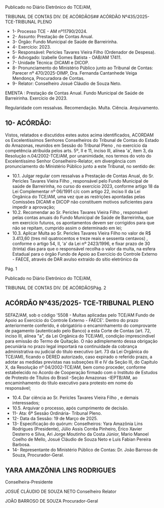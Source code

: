 Publicado  no  Diário  Eletrônico do TCE/AM,

TRIBUNAL DE CONTAS DIV. DE ACÓRDÃOS## ACÓRDÃO Nº435/2025- TCE-TRIBUNAL PLENO

- 1- Processo TCE - AM nº11790/2024.
- 2- Assunto: Prestação de Contas Anual.
- 3- Órgão: Fundo Municipal de Saúde de Barreirinha.
- 4- Exercício: 2023.
- 5- Responsável: Pericles Tavares Vieira Filho (Ordenador de Despesa).
- 6- Advogado: Izabelle Gomes Batista - OAB/AM 17411.
- 7- Unidade Técnica: DICAMI e DICOP.
- 8- Pronunciamento  do  Ministério  Público  junto  ao  Tribunal  de  Contas: Parecer  nº 470/2025-DIMP, Dra. Fernanda Cantanhede Veiga Mendonça, Procuradora de Contas.
- 9- Relator: Conselheiro Josué Cláudio de Souza Neto.

EMENTA : Prestação de Contas Anual. Fundo Municipal  de  Saúde  de  Barreirinha.  Exercício  de 2023.

Regularidade com ressalvas. Recomendação. Multa. Ciência. Arquivamento.

## 10-  ACÓRDÃO:

Vistos, relatados e discutidos estes autos acima identificados, ACORDAM os Excelentíssimos Senhores Conselheiros do Tribunal de Contas do Estado do Amazonas, reunidos em Sessão do Tribunal Pleno , no exercício da competência atribuída pelos arts. 5º, II e 11, inciso III, alínea 'a', item 3, da  Resolução  n.04/2002-TCE/AM, por unanimidade, nos  termos  do  voto  do  Excelentíssimo  Senhor  Conselheiro-Relator, em divergência com pronunciamento do Ministério Público junto a este Tribunal, no sentido de:

- 10.1. Julgar regular  com  ressalvas a  Prestação  de  Contas  Anual,  do  Sr. Pericles Tavares Vieira Filho ,  responsável  pelo  Fundo  Municipal  de saúde de Barreirinha, no curso do exercício 2023, conforme artigo 18 da  Lei  Complementar  nº  06/1991  c/c  com  artigo  22,  inciso  II  da  Lei Orgânica  do  TCE/AM,  uma  vez  que  as  restrições  apontadas  pelas Comissões DICAMI e DICOP não constituem motivos suficientes para impedir a aprovação;
- 10.2. Recomendar ao Sr. Pericles Tavares Vieira Filho , responsável pelas contas  anuais  do  Fundo  Municipal  de  Saúde  de  Barreirinha,  que  em exercício futuros, os apontamentos devem ser corrigidos para que não se repitam, cumprido assim o determinado em lei;
- 10.3. Aplicar  Multa ao  Sr. Pericles  Tavares  Vieira  Filho no  valor  de R$ 3.413,60 (tres mil quatrocentos e treze reais e sessenta centavos) , conforme o artigo 54, II, 'a' da Lei nº 2423/1996, e fixar prazo de 30 (trinta) dias para que o responsável recolha o valor da multa, na esfera Estadual  para  o  órgão  Fundo  de  Apoio  ao  Exercício  do  Controle Externo - FAECE, através de DAR avulso extraído do sítio eletrônico da

Pág. 1

Publicado  no  Diário  Eletrônico do TCE/AM,

TRIBUNAL DE CONTAS DIV. DE ACÓRDÃOSPág. 2

## ACÓRDÃO Nº435/2025- TCE-TRIBUNAL PLENO

SEFAZ/AM,  sob  o  código  '5508  -  Multas  aplicadas  pelo  TCE/AM  Fundo de Apoio ao Exercício do Controle Externo - FAECE'. Dentro do prazo  anteriormente  conferido,  é  obrigatório  o  encaminhamento  do comprovante de pagamento (autenticado pelo Banco) a esta Corte de Contas  (art.  72,  inciso  III,  alínea  "a",  da  Lei  Orgânica  do  TCE/AM), condição imprescindível  para  emissão  do Termo  de  Quitação.  O  não adimplemento dessa obrigação pecuniária no prazo legal importará na continuidade da cobrança administrativa ou judicial do título executivo (art.  73  da  Lei  Orgânica  do  TCE/AM),  ficando  o  DERED  autorizado, caso  expirado  o  referido  prazo,  a  adotar  as  medidas  previstas  nas subseções  III  e  IV  da  Seção  III,  do  Capítulo  X,  da  Resolução  nº 04/2002-TCE/AM,  bem  como  proceder,  conforme  estabelecido  no Acordo de Cooperação firmado com o Instituto de Estudos de Protesto de Títulos do Brasil -Seção Amazonas -IEPTB/AM, ao encaminhamento  do  título executivo para protesto em  nome  do responsável;

- 10.4. Dar ciência ao Sr. Pericles Tavares Vieira Filho , e demais interessados;
- 10.5. Arquivar o processo, após cumprimento de decisão.
- 11-  Ata: 6ª Sessão Ordinária- Tribunal Pleno.
- 12-  Data da Sessão: 19 de Março de 2025.
- 13-  Especificação do quórum: Conselheiros: Yara Amazônia Lins Rodrigues (Presidente),  Júlio  Assis  Corrêa  Pinheiro,  Érico  Xavier  Desterro  e  Silva,  Ari  Jorge Moutinho da Costa Júnior, Mario  Manoel  Coelho de  Mello,  Josué  Cláudio  de  Souza Neto e Luis Fabian Pereira Barbosa.
- 14-  Representante  do  Ministério  Público  de  Contas: Dr.  João  Barroso  de  Souza, Procurador-Geral.

## YARA AMAZÔNIA LINS RODRIGUES

Conselheira-Presidente

JOSUÉ CLÁUDIO DE SOUZA NETO Conselheiro Relator

JOÃO BARROSO DE SOUZA Procurador-Geral